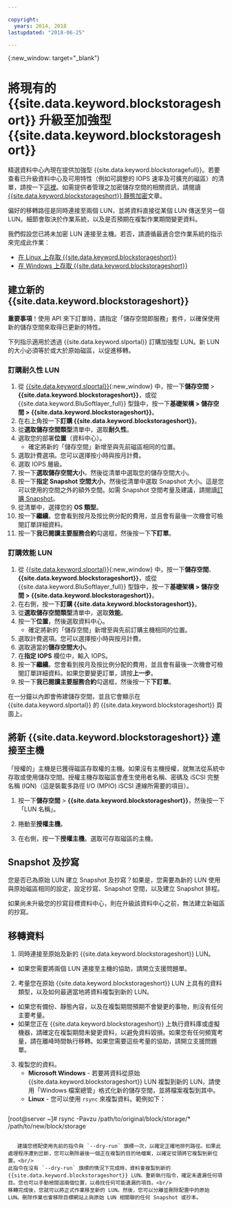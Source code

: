 ```yaml
---

copyright:
  years: 2014, 2018
lastupdated: "2018-06-25"

---
```

{:new_window: target="_blank"}

# 將現有的 {{site.data.keyword.blockstorageshort}} 升級至加強型 {{site.data.keyword.blockstorageshort}}

精選資料中心內現在提供加強型 {{site.data.keyword.blockstoragefull}}。若要查看已升級資料中心及可用特性（例如可調整的 IOPS 速率及可擴充的磁區）的清單，請按一下[這裡](new-ibm-block-and-file-storage-location-and-features.html)。如需提供者管理之加密儲存空間的相關資訊，請閱讀 [{{site.data.keyword.blockstorageshort}} 靜態加密](block-file-storage-encryption-rest.html)文章。

偏好的移轉路徑是同時連接至兩個 LUN，並將資料直接從某個 LUN 傳送至另一個 LUN。細節會取決於作業系統，以及是否預期在複製作業期間變更資料。 

我們假設您已將未加密 LUN 連接至主機。若否，請遵循最適合您作業系統的指示來完成此作業：

- [在 Linux 上存取 {{site.data.keyword.blockstorageshort}}](accessing_block_storage_linux.html)
- [在 Windows 上存取 {{site.data.keyword.blockstorageshort}}](accessing-block-storage-windows.html)

 
## 建立新的 {{site.data.keyword.blockstorageshort}}

**重要事項**！使用 API 來下訂單時，請指定「儲存空間即服務」套件，以確保使用新的儲存空間來取得已更新的特性。

下列指示適用於透過 {{site.data.keyword.slportal}} 訂購加強型 LUN。新 LUN 的大小必須等於或大於原始磁區，以促進移轉。

### 訂購耐久性 LUN

1. 從 [{{site.data.keyword.slportal}}](https://control.softlayer.com/){:new_window} 中，按一下**儲存空間** > **{{site.data.keyword.blockstorageshort}}**，或從 {{site.data.keyword.BluSoftlayer_full}} 型錄中，按一下**基礎架構 > 儲存空間 > {{site.data.keyword.blockstorageshort}}**。
2. 在右上角按一下**訂購 {{site.data.keyword.blockstorageshort}}**。
3. 從**選取儲存空間類型**清單中，選取**耐久性**。
4. 選取您的部署**位置**（資料中心）。
   - 確定將新的「儲存空間」新增至與先前磁區相同的位置。
5. 選取計費選項。您可以選擇按小時與按月計費。
6. 選取 IOPS 層級。
7. 按一下**選取儲存空間大小**，然後從清單中選取您的儲存空間大小。
8. 按一下**指定 Snapshot 空間大小**，然後從清單中選取 Snapshot 大小。這是您可以使用的空間之外的額外空間。如需 Snapshot 空間考量及建議，請閱讀[訂購 Snapshot](ordering-snapshots.html)。
9. 從清單中，選擇您的 **OS 類型**。
10. 按一下**繼續**。您會看到按月及按比例分配的費用，並且會有最後一次機會可檢閱訂單詳細資料。
11. 按一下**我已閱讀主要服務合約**勾選框，然後按一下**下訂單**。

### 訂購效能 LUN

1. 從 [{{site.data.keyword.slportal}}](https://control.softlayer.com/){:new_window} 中，按一下**儲存空間**、**{{site.data.keyword.blockstorageshort}}**，或從 {{site.data.keyword.BluSoftlayer_full}} 型錄中，按一下**基礎架構 > 儲存空間 > {{site.data.keyword.blockstorageshort}}**。
2. 在右側，按一下**訂購 {{site.data.keyword.blockstorageshort}}**。
3. 從**選取儲存空間類型**清單中，選取**效能**。
4. 按一下**位置**，然後選取資料中心。
   - 確定將新的「儲存空間」新增至與先前訂購主機相同的位置。
5. 選取計費選項。您可以選擇按小時與按月計費。
6. 選取適當的**儲存空間大小**。
7. 在**指定 IOPS** 欄位中，輸入 IOPS。
8. 按一下**繼續**。您會看到按月及按比例分配的費用，並且會有最後一次機會可檢閱訂單詳細資料。如果您要變更訂單，請按**上一步**。
9. 按一下**我已閱讀主要服務合約**勾選框，然後按一下**下訂單**。

在一分鐘以內即會佈建儲存空間，並且它會顯示在 {{site.data.keyword.slportal}} 的 {{site.data.keyword.blockstorageshort}} 頁面上。


 
## 將新 {{site.data.keyword.blockstorageshort}} 連接至主機

「授權的」主機是已獲得磁區存取權的主機。如果沒有主機授權，就無法從系統中存取或使用儲存空間。授權主機存取磁區會產生使用者名稱、密碼及 iSCSI 完整名稱 (IQN)（這是裝載多路徑 I/O (MPIO) iSCSI 連線所需要的項目）。

1. 按一下**儲存空間** > **{{site.data.keyword.blockstorageshort}}**，然後按一下「LUN 名稱」。

2. 捲動至**授權主機**。

3. 在右側，按一下**授權主機**。選取可存取磁區的主機。

 
## Snapshot 及抄寫

您是否已為原始 LUN 建立 Snapshot 及抄寫？如果是，您需要為新的 LUN 使用與原始磁區相同的設定，設定抄寫、Snapshot 空間，以及建立 Snapshot 排程。 

如果尚未升級您的抄寫目標資料中心，則在升級該資料中心之前，無法建立新磁區的抄寫。

 
## 移轉資料

1. 同時連接至原始及新的 {{site.data.keyword.blockstorageshort}} LUN。 
  - 如果您需要將兩個 LUN 連接至主機的協助，請開立支援問題單。

2. 考量您在原始 {{site.data.keyword.blockstorageshort}} LUN 上具有的資料類型，以及如何最適當地將資料複製到新的 LUN。 
  - 如果您有備份、靜態內容，以及在複製期間預期不會變更的事物，則沒有任何主要考量。
  - 如果您正在 {{site.data.keyword.blockstorageshort}} 上執行資料庫或虛擬機器，請確定在複製期間未變更資料，以避免資料毀損。如果您有任何頻寬考量，請在離峰時間執行移轉。如果您需要這些考量的協助，請開立支援問題單。
 
3. 複製您的資料。
   - **Microsoft Windows** - 若要將資料從原始 {{site.data.keyword.blockstorageshort}} LUN 複製到新的 LUN，請使用「Windows 檔案總管」格式化新的儲存空間，並將檔案複製到其中。
   - **Linux** - 您可以使用 `rsync` 來複製資料。範例如下：
   ```
[root@server ~]# rsync -Pavzu /path/to/original/block/storage/* /path/to/new/block/storage
```
   
   建議您搭配使用先前的指令與 `--dry-run` 旗標一次，以確定正確地排列路徑。如果此處理程序遭到岔斷，您可以刪除最後一個正在複製的目的地檔案，以確定從頭將它複製到新位置。<br/>
此指令在沒有 `--dry-run` 旗標的情況下完成時，資料會複製到新的 {{site.data.keyword.blockstorageshort}} LUN。重新執行指令，確定未遺漏任何項目。您也可以手動檢閱這兩個位置，以尋找任何可能遺漏的項目。<br/>
移轉完成後，您就可以將正式作業移至新的 LUN。然後，您可以分離並刪除配置中的原始 LUN。刪除作業也會移除目標網站上與原始 LUN 相關聯的任何 Snapshot 或抄本。
